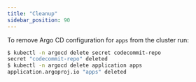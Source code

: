 ```yaml
---
title: "Cleanup"
sidebar_position: 90
---
```


To remove Argo CD configuration for `apps` from the cluster run:

```bash
$ kubectl -n argocd delete secret codecommit-repo
secret "codecommit-repo" deleted
$ kubectl -n argocd delete application apps
application.argoproj.io "apps" deleted
```

